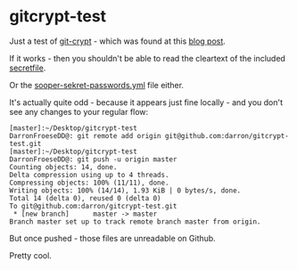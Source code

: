 gitcrypt-test
==============

Just a test of [git-crypt](https://github.com/AGWA/git-crypt) - which was found at this [blog post](http://ebarnouflant.com/posts/3-using-git-crypt-to-transparently-encrypt-sensitive-data-in-a-git-repository).

If it works - then you shouldn't be able to read the cleartext of the included [secretfile](https://github.com/darron/gitcrypt-test/blob/master/secretfile).

Or the [sooper-sekret-passwords.yml](https://github.com/darron/gitcrypt-test/blob/master/sooper-sekret-passwords.yml) file either.

It's actually quite odd - because it appears just fine locally - and you don't see any changes to your regular flow:

```
[master]:~/Desktop/gitcrypt-test
DarronFroeseDD@: git remote add origin git@github.com:darron/gitcrypt-test.git
[master]:~/Desktop/gitcrypt-test
DarronFroeseDD@: git push -u origin master
Counting objects: 14, done.
Delta compression using up to 4 threads.
Compressing objects: 100% (11/11), done.
Writing objects: 100% (14/14), 1.93 KiB | 0 bytes/s, done.
Total 14 (delta 0), reused 0 (delta 0)
To git@github.com:darron/gitcrypt-test.git
 * [new branch]      master -> master
Branch master set up to track remote branch master from origin.
```

But once pushed - those files are unreadable on Github.

Pretty cool.
